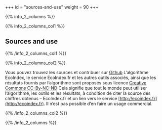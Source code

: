+++
id = "sources-and-use"
weight = 90
+++

{{% info_2_columns %}}

{{% info_2_columns_col1 %}}

## Sources and use

{{% /info_2_columns_col1 %}}

{{% info_2_columns_col2 %}}

Vous pouvez trouvez les sources et contribuer sur [Github](https://github.com/cnumr/EcoIndex) L’algorithme EcoIndex, le
service EcoIndex.fr et les autres outils associés, ainsi que les résultats fournis par l’algorithme sont proposés sous
licence [Creative Commons CC-By-NC-ND](https://creativecommons.org/licenses/by-nc-nd/2.0/fr/) Cela signifie que tout le
monde peut utiliser l’algorithme, les outils et les résultats, à condition de citer la source des chiffres obtenus –
EcoIndex.fr et un lien vers le service [http://ecoindex.fr](http://ecoindex.fr). Il n’est pas possible d’en faire un
usage commercial.

{{% /info_2_columns_col2 %}}

{{% /info_2_columns %}}
